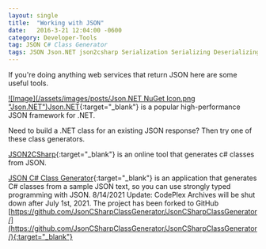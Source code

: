 ```yaml
---
layout: single
title:  "Working with JSON"
date:   2016-3-21 12:04:00 -0600
category: Developer-Tools
tag: JSON C# Class Generator
tags: JSON Json.NET json2csharp Serialization Serializing Deserializing
---
```


If you're doing anything web services that return JSON here are some useful tools.

[![Image](/assets/images/posts/Json.NET NuGet Icon.png "Json.NET")Json.NET](https://www.nuget.org/packages/Newtonsoft.Json/ "Json.NET"){:target="_blank"} is a popular high-performance JSON framework for .NET.

Need to build a .NET class for an existing JSON response?  Then try one of these class generators.

[JSON2CSharp](http://json2csharp.com/ "JSON2CSharp"){:target="_blank"} is an online tool that generates c# classes from JSON.

[JSON C# Class Generator](http://jsonclassgenerator.codeplex.com/ "jsonclassgenerator"){:target="_blank"} is an application that generates C# classes from a sample JSON text, so you can use strongly typed programming with JSON.  8/14/2021 Update: CodePlex Archives will be shut down after July 1st, 2021.  The project has been forked to GitHub [https://github.com/JsonCSharpClassGenerator/JsonCSharpClassGenerator/](https://github.com/JsonCSharpClassGenerator/JsonCSharpClassGenerator/){:target="_blank"}